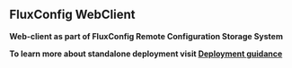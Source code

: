 ## FluxConfig WebClient

**Web-client as part of FluxConfig Remote Configuration Storage System**

**To learn more about standalone deployment visit [Deployment guidance](https://github.com/FluxConfig/FluxConfig.WebClient/blob/master/deployment/DEPLOY.md)**